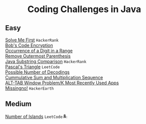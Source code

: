 <h1 align="center">Coding Challenges in Java</h1>

## Easy
<a href="https://github.com/PranavBawgikar/java-coding-challenges/blob/main/SolveMeFirst.java">Solve Me First</a> `HackerRank` <br>
<a href="https://github.com/PranavBawgikar/java-coding-challenges/blob/main/BobEncryption.java">Bob's Code Encryption</a><br>
<a href="https://github.com/PranavBawgikar/java-coding-challenges/blob/main/DigitOcurrence.java">Occurrence of a Digit in a Range</a><br>
<a href="https://github.com/PranavBawgikar/java-coding-challenges/blob/main/OuterParenthesis.java">Remove Outermost Parenthesis</a><br>
<a href="https://github.com/PranavBawgikar/java-coding-challenges/blob/main/SubstringComp.java">Java Substring Comparison</a> `HackerRank`<br>
<a href="https://github.com/PranavBawgikar/java-coding-challenges/blob/main/PascalTri.java">Pascal's Triangle</a> `LeetCode`<br>
<a href="https://github.com/PranavBawgikar/java-coding-challenges/blob/main/PossibleDecodings.java">Possible Number of Decodings</a><br>
<a href="https://github.com/PranavBawgikar/java-coding-challenges/blob/main/Sequence.java">Cummulative Sum and Multiplication Sequence</a><br>
<a href="https://github.com/PranavBawgikar/java-coding-challenges/blob/main/AltTabProb.java">ALT-TAB Window Problem/K Most Recently Used Apps</a><br>
<a href="https://github.com/PranavBawgikar/java-coding-challenges/blob/main/Missingno.java">Missingno!</a> `HackerEarth`<br>

## Medium
<a href="https://github.com/PranavBawgikar/java-coding-challenges/blob/main/NumOfIslands.java">Number of Islands</a> `LeetCode`🏝️<br>
